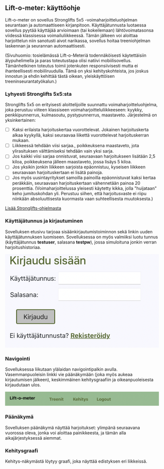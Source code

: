 ## Lift-o-meter: käyttöohje

Lift-o-meter on sovellus Stronglifts 5x5 -voimaharjoitteluohjelman seurantaan ja automaattiseen kirjanpitoon. Käyttäjätunnusta luotaessa sovellus pyytää käyttäjää arvioimaan (tai kokeilemaan) lähtövoimatasonsa viidessä klassisessa voimailuliikkeessä. Tämän jälkeen voi aloittaa harjoittelun niin sanotusti aivot narikassa, sovellus hoitaa treeniohjelman laskennan ja seurannan automaattisesti.

(Sivuhuomio: tosielämässä Lift-o-Meteriä todennäköisesti käytettäisiin älypuhelimella ja paras toteutustapa olisi natiivi mobiilisovellus. Tämänhetkinen toteutus toimii jotenkuten responsiivisesti mutta ei ihanteellisesti mobiiliruudulla. Tämä on yksi kehityskohteista, jos joskus innostun ja ehdin kehittää tästä oikean, yleiskäyttöisen treeninseurantatyökalun.)

### Lyhyesti Stronglifts 5x5:sta

Stronglifts 5x5 on erityisesti aloittelijoille suunnattu voimaharjoitteluohjelma, joka perustuu viiteen klassiseen voimaharjoitteluliikkeeseen: kyykky, penkkipunnerrus, kulmasoutu, pystypunnerrus, maastaveto. Järjestelmä on yksinkertainen:

- [ ] Kaksi erilaista harjoituskertaa vuorottelevat. Jokainen harjoituskerta alkaa kyykyllä, kaksi seuraavaa liikettä vuorottelevat harjoituskerran mukaan.
- [ ] Liikkeessä tehdään viisi sarjaa., poikkeuksena maastaveto, jota ylirasituksen välttämiseksi tehdään vain yksi sarja.
- [ ] Jos kaikki viisi sarjaa onnistuvat, seuraavaan harjoitukseen lisätään 2,5 kiloa, poikkeuksena jälleen maastaveto, jossa lisäys 5 kiloa.
- [ ] Jos yksikin jonkin liikkeen sarjoista epäonnistuu, kyseisen liikkeen seuraavaan harjoituskertaan ei lisätä painoja.
- [ ] Jos myös uusintayritykset samoilla painoilla epäonnistuvat kaksi kertaa peräkkäin, seuraavaan harjoituskertaan vähennetään painoa 20 prosenttia. (Voimaharjoittelussa yleisesti käytetty kikka, jolla "huijataan" keho jumituskohdan yli. Perustuu siihen, että harjoitusvaste ei riipu niinkään absoluuttisesta kuormasta vaan suhteellisesta muutoksesta.)

[Lisää Stronglifts-ohjelmasta](https://stronglifts.com)

### Käyttäjätunnus ja kirjautuminen

Sovelluksen etusivu tarjoaa sisäänkirjautumistoiminnon sekä linkin uuden käyttäjätunnuksen luomiseen. Sovelluksessa on myös valmiiksi luotu tunnus (käyttäjätunnus **testuser**, salasana **testpw**), jossa simuloituna jonkin verran harjoitushistoriaa.

![Kirjautumissivu](lift_loginruutu.png)

### Navigointi

Sovelluksessa liikutaan ylälaidan navigointipalkin avulla. Vasemmanpuoleisin linkki vie päänäkymään (joka myös aukeaa kirjautumisen jälkeen), keskimmäinen kehitysgraafiin ja oikeanpuoleisesta kirjaudutaan ulos.

![Navigointi](lift_navi.png)

### Päänäkymä

Sovelluksen päänäkymä näyttää harjoitukset: ylimpänä seuraavana vuorossa oleva, jonka voi aloittaa painikkeesta, ja tämän alla aikajärjestyksessä aiemmat.

### Kehitysgraafi

Kehitys-näkymästä löytyy graafi, joka näyttää edistyksen eri liikkeissä.
